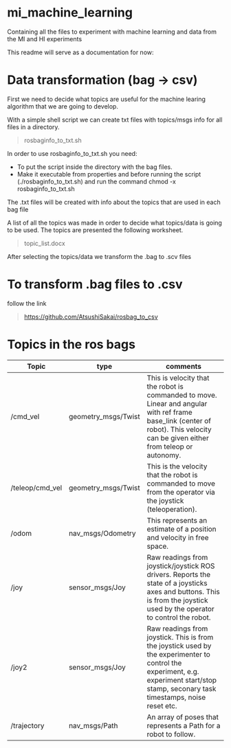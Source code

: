 # mi_machine_learning
Containing all the files to experiment with machine learning and data from the MI and HI experiments

This readme will serve as a documentation for now:

# Data transformation (bag -> csv) 
First we need to decide what topics are useful for the machine learing algorithm that we are going to develop.

With a simple shell script we can create txt files with topics/msgs info for all files in a directory.
>rosbaginfo_to_txt.sh

In order to use rosbaginfo_to_txt.sh you need:
 - To put the script inside the directory with the bag files.
 - Make it executable from properties and before running the script (./rosbaginfo_to_txt.sh) and run the command chmod -x rosbaginfo_to_txt.sh
 
 The .txt files will be created with info about the topics that are used in each bag file

A list of all the topics was made in order to decide what topics/data is going to be used. The topics are presented the following worksheet.
>topic_list.docx

After selecting the topics/data we transform the .bag to .scv files 

# To transform .bag files to .csv 
follow the link
> https://github.com/AtsushiSakai/rosbag_to_csv

# Topics in the ros bags

| Topic | type | comments |
| ------ | ------ | ----- |
| /cmd_vel | geometry_msgs/Twist | This is velocity that the robot is commanded to move. Linear and angular with ref frame base_link (center of robot). This velocity can be given either from teleop or autonomy.|
| /teleop/cmd_vel | geometry_msgs/Twist | This is the velocity that the robot is commanded to move from the operator via the joystick (teleoperation).|
| /odom | nav_msgs/Odometry | This represents an estimate of a position and velocity in free space.| 
| /joy | sensor_msgs/Joy | Raw readings from joystick/joystick ROS drivers. Reports the state of a joysticks axes and buttons. This is from the joystick used by the operator to control the robot.|
| /joy2 | sensor_msgs/Joy | Raw readings from joystick. This is from the joystick used by the experimenter to control the experiment, e.g. experiment start/stop stamp, seconary task timestamps, noise reset etc.|
| /trajectory | nav_msgs/Path | An array of poses that represents a Path for a robot to follow. |

